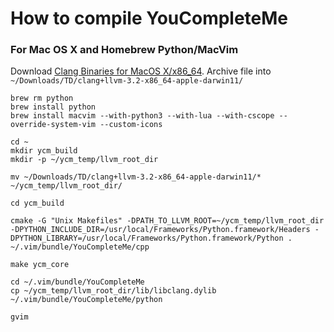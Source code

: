 # How to compile YouCompleteMe

### For Mac OS X and Homebrew Python/MacVim

Download [Clang Binaries for MacOS X/x86_64](http://llvm.org/releases/download.html#3.2). Archive file into `~/Downloads/TD/clang+llvm-3.2-x86_64-apple-darwin11/`

```
brew rm python
brew install python
brew install macvim --with-python3 --with-lua --with-cscope --override-system-vim --custom-icons

cd ~
mkdir ycm_build
mkdir -p ~/ycm_temp/llvm_root_dir

mv ~/Downloads/TD/clang+llvm-3.2-x86_64-apple-darwin11/* ~/ycm_temp/llvm_root_dir/

cd ycm_build

cmake -G "Unix Makefiles" -DPATH_TO_LLVM_ROOT=~/ycm_temp/llvm_root_dir -DPYTHON_INCLUDE_DIR=/usr/local/Frameworks/Python.framework/Headers -DPYTHON_LIBRARY=/usr/local/Frameworks/Python.framework/Python . ~/.vim/bundle/YouCompleteMe/cpp

make ycm_core

cd ~/.vim/bundle/YouCompleteMe
cp ~/ycm_temp/llvm_root_dir/lib/libclang.dylib ~/.vim/bundle/YouCompleteMe/python

gvim
```

